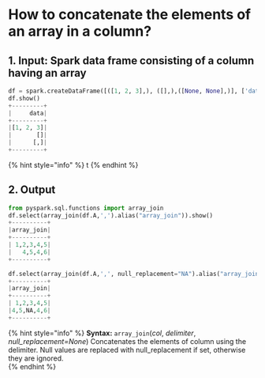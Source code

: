 # How to concatenate the elements of an array in a column?



## 1.  Input:  Spark data frame consisting of a column having an array

```python
df = spark.createDataFrame([([1, 2, 3],), ([],),([None, None],)], ['data'])
df.show()
+---------+
|     data|
+---------+
|[1, 2, 3]|
|       []|
|      [,]|
+---------+
```

{% hint style="info" %}
t
{% endhint %}

## 2.  Output

```python
from pyspark.sql.functions import array_join
df.select(array_join(df.A,',').alias("array_join")).show()
+----------+
|array_join|
+----------+
| 1,2,3,4,5|
|   4,5,4,6|
+----------+
```

```python
df.select(array_join(df.A,',', null_replacement="NA").alias("array_join")).show()
+----------+
|array_join|
+----------+
| 1,2,3,4,5|
|4,5,NA,4,6|
+----------+
```

{% hint style="info" %}
**Syntax:**   `array_join`\(_col_, _delimiter_, _null\_replacement=None_\)                                                                                                      Concatenates the elements of column using the delimiter. Null values are replaced with null\_replacement if set, otherwise they are ignored.                                                                                                 
{% endhint %}

```

```

